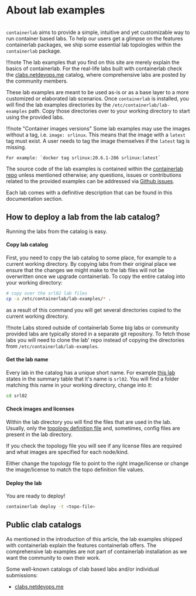 # About lab examples
<script type="text/javascript" src="https://cdn.jsdelivr.net/gh/hellt/drawio-js@main/embed2.js" async></script>

<div class="mxgraph" style="max-width:100%;border:1px solid transparent;margin:0 auto; display:block;" data-mxgraph="{&quot;page&quot;:4,&quot;zoom&quot;:1,&quot;highlight&quot;:&quot;#0000ff&quot;,&quot;nav&quot;:true,&quot;check-visible-state&quot;:true,&quot;resize&quot;:true,&quot;url&quot;:&quot;https://raw.githubusercontent.com/srl-labs/containerlab/diagrams/containerlab.drawio&quot;}"></div>


`containerlab` aims to provide a simple, intuitive and yet customizable way to run container based labs. To help our users get a glimpse on the features containerlab packages, we ship some essential lab topologies within the `containerlab` package.

!!!note
    The lab examples that you find on this site are merely explain the basics of containerlab. For the real-life labs built with containerlab check the [clabs.netdevops.me](https://clabs.netdevops.me) catalog, where comprehensive labs are posted by the community members.

These lab examples are meant to be used as-is or as a base layer to a more customized or elaborated lab scenarios. Once `containerlab` is installed, you will find the lab examples directories by the `/etc/containerlab/lab-examples` path.  Copy those directories over to your working directory to start using the provided labs.

!!!note "Container images versions"
    Some lab examples may use the images without a tag, i.e. `image: srlinux`. This means that the image with a `latest` tag must exist. A user needs to tag the image themselves if the `latest` tag is missing.

    For example: `docker tag srlinux:20.6.1-286 srlinux:latest`

The source code of the lab examples is contained within the [containerlab repo](https://github.com/srl-labs/containerlab/tree/master/lab-examples) unless mentioned otherwise; any questions, issues or contributions related to the provided examples can be addressed via [Github issues](https://github.com/srl-labs/containerlab/issues).

Each lab comes with a definitive description that can be found in this documentation section.

## How to deploy a lab from the lab catalog?
Running the labs from the catalog is easy.

#### Copy lab catalog
First, you need to copy the lab catalog to some place, for example to a current working directory. By copying labs from their original place we ensure that the changes we might make to the lab files will not be overwritten once we upgrade containerlab. To copy the entire catalog into your working directory:

```bash
# copy over the srl02 lab files
cp -a /etc/containerlab/lab-examples/* .
```

as a result of this command you will get several directories copied to the current working directory.

!!!note Labs stored outside of containerlab
    Some big labs or community provided labs are typically stored in a separate git repository. To fetch those labs you will need to clone the lab' repo instead of copying the directories from `/etc/containerlab/lab-examples`.

#### Get the lab name
Every lab in the catalog has a unique short name. For example [this lab](two-srls.md) states in the summary table that it's name is `srl02`. You will find a folder matching this name in your working directory, change into it:
```bash
cd srl02
```

#### Check images and licenses
Within the lab directory you will find the files that are used in the lab. Usually, only the [topology definition file](../manual/topo-def-file.md) and, sometimes, config files are present in the lab directory.

If you check the topology file you will see if any license files are required and what images are specified for each node/kind.

Either change the topology file to point to the right image/license or change the image/license to match the topo definition file values.

#### Deploy the lab
You are ready to deploy!

```bash
containerlab deploy -t <topo-file>
```

## Public clab catalogs
As mentioned in the introduction of this article, the lab examples shipped with containerlab explain the features containerlab offers. The comprehensive lab examples are not part of containerlab installation as we want the community to own their work.

Some well-known catalogs of clab based labs and/or individual submissions:

* [clabs.netdevops.me](https://clabs.netdevops.me)